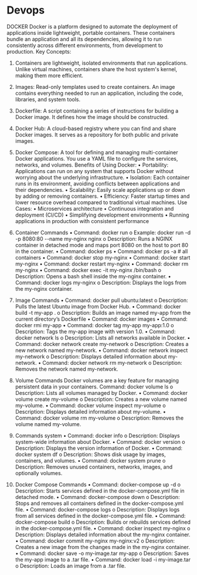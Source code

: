 # Devops

DOCKER
Docker is a platform designed to automate the deployment of applications inside lightweight, portable containers. These containers bundle an application and all its dependencies, allowing it to run consistently across different environments, from development to production.
Key Concepts:
1.	Containers are lightweight, isolated environments that run applications. Unlike virtual machines, containers share the host system's kernel, making them more efficient.
2.	Images: Read-only templates used to create containers. An image contains everything needed to run an application, including the code, libraries, and system tools.
3.	Dockerfile: A script containing a series of instructions for building a Docker image. It defines how the image should be constructed.
4.	Docker Hub: A cloud-based registry where you can find and share Docker images. It serves as a repository for both public and private images.
5.	Docker Compose: A tool for defining and managing multi-container Docker applications. You use a YAML file to configure the services, networks, and volumes.
Benefits of Using Docker:
•	Portability: Applications can run on any system that supports Docker without worrying about the underlying infrastructure.
•	Isolation: Each container runs in its environment, avoiding conflicts between applications and their dependencies.
•	Scalability: Easily scale applications up or down by adding or removing containers.
•	Efficiency: Faster startup times and lower resource overhead compared to traditional virtual machines.
Use Cases:
•	Microservices architecture
•	Continuous integration and deployment (CI/CD)
•	Simplifying development environments
•	Running applications in production with consistent performance






1.	Container Commands
•	Command: docker run
o	Example:  docker run -d -p 8080:80  --name my-nginx nginx
o	Description: Runs a NGINX container in detached mode and maps port 8080 on the host to port 80 in the container.
•	Command: docker ps
•	Command: docker ps -a  # all containers
•	Command: docker stop my-nginx
•	Command: docker start my-nginx
•	Command: docker restart my-nginx
•	Command: docker rm my-nginx
•	Command: docker exec -it my-nginx /bin/bash
o	Description: Opens a bash shell inside the my-nginx container.
•	Command: docker logs my-nginx
o	Description: Displays the logs from the my-nginx container.

2.	Image Commands
•	Command: docker pull ubuntu:latest
o	Description: Pulls the latest Ubuntu image from Docker Hub.
•	Command: docker build -t my-app .
o	Description: Builds an image named my-app from the current directory’s Dockerfile
•	Command: docker images
•	Command: docker rmi my-app
•	Command: docker tag my-app my-app:1.0
o	Description: Tags the my-app image with version 1.0.
•	Command: docker network ls
o	Description: Lists all networks available in Docker.
•	Command: docker network create my-network
o	Description: Creates a new network named my-network.
•	Command: docker network inspect my-network
o	Description: Displays detailed information about my-network.
•	Command: docker network rm my-network
o	Description: Removes the network named my-network.

3.	Volume Commands
Docker volumes are a key feature for managing persistent data in your containers. Command: docker volume ls
o	Description: Lists all volumes managed by Docker.
•	Command: docker volume create my-volume
o	Description: Creates a new volume named my-volume.
•	Command: docker volume inspect my-volume
o	Description: Displays detailed information about my-volume.
•	Command: docker volume rm my-volume
o	Description: Removes the volume named my-volume.
4.	Commands system
•	Command: docker info
o	Description: Displays system-wide information about Docker.
•	Command: docker version
o	Description: Displays the version information of Docker.
•	Command: docker system df
o	Description: Shows disk usage by images, containers, and volumes.
•	Command: docker system prune
o	Description: Removes unused containers, networks, images, and optionally volumes.

5.	Docker Compose Commands
•	Command: docker-compose up -d
o	Description: Starts services defined in the docker-compose.yml file in detached mode.
•	Command: docker-compose down
o	Description: Stops and removes all containers defined in the docker-compose.yml file.
•	Command: docker-compose logs
o	Description: Displays logs from all services defined in the docker-compose.yml file.
•	Command: docker-compose build
o	Description: Builds or rebuilds services defined in the docker-compose.yml file.
•	Command: docker inspect my-nginx
o	Description: Displays detailed information about the my-nginx container.
•	Command: docker commit my-nginx my-nginx:v2
o	Description: Creates a new image from the changes made in the my-nginx container.
•	Command: docker save -o my-image.tar my-app
o	Description: Saves the my-app image to a .tar file.
•	Command: docker load -i my-image.tar
o	Description: Loads an image from a .tar file.

